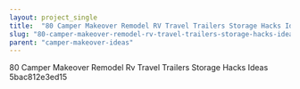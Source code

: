 ```yaml
---
layout: project_single
title:  "80 Camper Makeover Remodel RV Travel Trailers Storage Hacks Ideas"
slug: "80-camper-makeover-remodel-rv-travel-trailers-storage-hacks-ideas"
parent: "camper-makeover-ideas"
---
```

80 Camper Makeover Remodel Rv Travel Trailers Storage Hacks Ideas 5bac812e3ed15